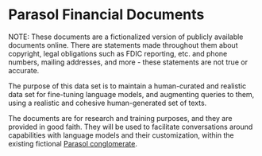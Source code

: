 Parasol Financial Documents
===

NOTE: These documents are a fictionalized version of publicly available documents online. There are statements made throughout them about copyright, legal obligations such as FDIC reporting, etc. and phone numbers, mailing addresses, and more - these statements are not true or accurate.

The purpose of this data set is to maintain a human-curated and realistic data set for fine-tuning language models, and augmenting queries to them, using a realistic and cohesive human-generated set of texts.

The documents are for research and training purposes, and they are provided in good faith. They will be used to facilitate conversations around capabilities with language models and their customization, within the existing fictional [Parasol conglomerate](https://github.com/rh-aiservices-bu/parasol-insurance).
